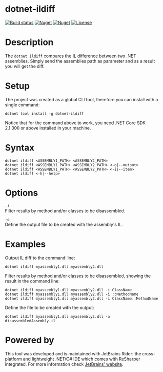 # dotnet-ildiff
[![Build status](https://ci.appveyor.com/api/projects/status/290wu3l8a7ja5uxw?svg=true)](https://ci.appveyor.com/project/pjbgf/dotnet-ildiff)
[![Nuget](https://img.shields.io/nuget/dt/dotnet-ildiff.svg)](http://nuget.org/packages/dotnet-ildiff) 
[![Nuget](https://img.shields.io/nuget/v/dotnet-ildiff.svg)](http://nuget.org/packages/dotnet-ildiff) 
[![License](http://img.shields.io/:license-mit-blue.svg)](http://pjbgf.mit-license.org)  

# Description
The `dotnet ildiff` compares the IL difference between two .NET assemblies. Simply send the assemblies path as parameter and as a result you will get the diff.

# Setup
The project was created as a global CLI tool, therefore you can install with a single command:  

`dotnet tool install -g dotnet-ildiff`

Notice that for the command above to work, you need .NET Core SDK 2.1.300 or above installed in your machine.

# Syntax
```
dotnet ildiff <ASSEMBLY1_PATH> <ASSEMBLY2_PATH>
dotnet ildiff <ASSEMBLY1_PATH> <ASSEMBLY2_PATH> <-o|--output>
dotnet ildiff <ASSEMBLY1_PATH> <ASSEMBLY2_PATH> <-i|--item>
dotnet ildiff <-h|--help>
```

# Options
`-i`  
Filter results by method and/or classes to be disassembled.

`-o`  
Define the output file to be created with the assembly's IL.

# Examples
Output IL diff to the command line:
```
dotnet ildiff myassembly1.dll myassembly2.dll
```

Filter results by method and/or classes to be disassembled, showing the result in the command line:
```
dotnet ildiff myassembly1.dll myassembly2.dll -i ClassName
dotnet ildiff myassembly1.dll myassembly2.dll -i ::MethodName
dotnet ildiff myassembly1.dll myassembly2.dll -i ClassName::MethodName
```

Define the file to be created with the output: 
```
dotnet ildiff myassembly1.dll myassembly2.dll -o disassembledAssembly.il
```
  
# Powered by
This tool was developed and is maintained with JetBrains Rider: the cross-platform and lightweight .NET/C# IDE which comes with ReSharper integrated. For more information check [JetBrains' website](https://www.jetbrains.com/rider).
